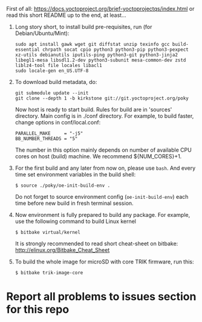 First of all:
https://docs.yoctoproject.org/brief-yoctoprojectqs/index.html
or read this short README up to the end, at least...

1. Long story short, to install build pre-requisites, run (for Debian/Ubuntu/Mint):

    ```shell
    sudo apt install gawk wget git diffstat unzip texinfo gcc build-essential chrpath socat cpio python3 python3-pip python3-pexpect xz-utils debianutils iputils-ping python3-git python3-jinja2 libegl1-mesa libsdl1.2-dev python3-subunit mesa-common-dev zstd liblz4-tool file locales libacl1
    sudo locale-gen en_US.UTF-8 
    ```

1. To download build metadata, do:

    ```shell
    git submodule update --init
    git clone --depth 1 -b kirkstone git://git.yoctoproject.org/poky
    ```

    Now host is ready to start build. Rules for build are in 'sources' directory.
    Main config is in  ./conf directory. For example, to build faster, change options in conf/local.conf:

       PARALLEL_MAKE     = "-j5"
       BB_NUMBER_THREADS = "5"

    The number in this option mainly depends on number of available CPU cores on host (build) machine. We recommend ${NUM_CORES}+1.

1. For the first build and any later from now on, please use `bash`. And every time set environment variables in the build shell:
  
    ```$ source ./poky/oe-init-build-env .```
  
    Do not forget to source environment config (`oe-init-build-env`) each time before new build in fresh terminal session.

1. Now environment is fully prepared to build any package. For example, use the following command to build Linux kernel

    ```$ bitbake virtual/kernel```

    It is strongly recommended to read short cheat-sheet on bitbake: http://elinux.org/Bitbake_Cheat_Sheet

1. To build the whole image for microSD with core TRIK firmware, run this:

    ```$ bitbake trik-image-core```


# Report all problems to issues section for this repo
